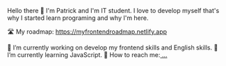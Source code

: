Hello there 👋 I'm Patrick and I'm IT student. I love to develop myself that's why I started learn programing and why I'm here. 

🛣️ My roadmap: https://myfrontendroadmap.netlify.app

🔭 I’m currently working on develop my frontend skills and English skills.
🌱 I’m currently learning JavaScript.
📧 How to reach me:[ ...](https://www.linkedin.com/in/patryk-ruczyński-4ab5b6219/)

